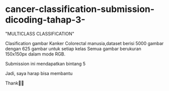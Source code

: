 # cancer-classification-submission-dicoding-tahap-3-

"MULTICLASS CLASSIFICATION"

Clasification gambar Kanker Colorectal manusia,dataset berisi 5000 gambar dengan 625 gambar untuk setiap kelas Semua gambar berukuran 150x150px dalam mode RGB.

Submission ini mendapatkan bintang 5 

Jadi, saya harap bisa membantu

Thank🙏💕
